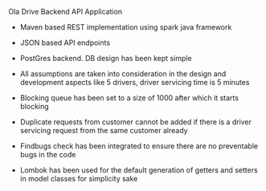 Ola Drive Backend API Application

- Maven based REST implementation using spark java framework

- JSON based API endpoints 

- PostGres backend. DB design has been kept simple

- All assumptions are taken into consideration in the design and development aspects 
	like 5 drivers, driver servicing time is 5 minutes

- Blocking queue has been set to a size of 1000 after which it starts blocking 

- Duplicate requests from customer cannot be added if there is a driver 
    servicing request from the same customer already

- Findbugs check has been integrated to ensure there are no preventable bugs in the code

- Lombok has been used for the default generation of getters and setters in model classes
    for simplicity sake    